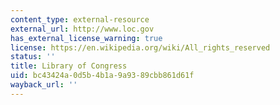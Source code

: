 ```yaml
---
content_type: external-resource
external_url: http://www.loc.gov
has_external_license_warning: true
license: https://en.wikipedia.org/wiki/All_rights_reserved
status: ''
title: Library of Congress
uid: bc43424a-0d5b-4b1a-9a93-89cbb861d61f
wayback_url: ''
---
```

